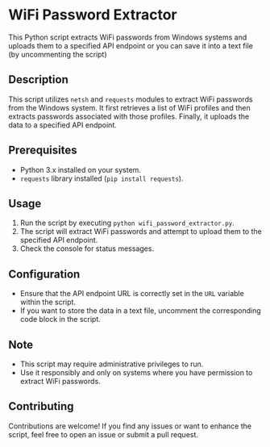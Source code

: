 # WiFi Password Extractor

This Python script extracts WiFi passwords from Windows systems and uploads them to a specified API endpoint or you can save it into a text file (by uncommenting the script)

## Description

This script utilizes `netsh` and `requests` modules to extract WiFi passwords from the Windows system. It first retrieves a list of WiFi profiles and then extracts passwords associated with those profiles. Finally, it uploads the data to a specified API endpoint.

## Prerequisites

- Python 3.x installed on your system.
- `requests` library installed (`pip install requests`).

## Usage

1. Run the script by executing `python wifi_password_extractor.py`.
2. The script will extract WiFi passwords and attempt to upload them to the specified API endpoint.
3. Check the console for status messages.

## Configuration

- Ensure that the API endpoint URL is correctly set in the `URL` variable within the script.
- If you want to store the data in a text file, uncomment the corresponding code block in the script.

## Note

- This script may require administrative privileges to run.
- Use it responsibly and only on systems where you have permission to extract WiFi passwords.

## Contributing

Contributions are welcome! If you find any issues or want to enhance the script, feel free to open an issue or submit a pull request.
